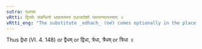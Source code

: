 ```yaml
---
sutra: एधाच्च
vRtti: द्वित्र्योः संबन्धिनो धाप्रत्ययस्य एधाजादेशो भवत्यन्यतरस्याम् ॥
vRtti_eng: "The substitute _edhach_ (एधा꣡) comes optionally in the place of _dha_, after _dvi_ and _tri_."
---
```

Thus द्वेधा (VI. 4. 148) or द्वैधम् or द्विधा, त्रेधा, त्रैधम् or त्रिधा ॥
